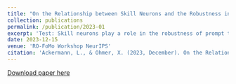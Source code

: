 ```yaml
---
title: "On the Relationship between Skill Neurons and the Robustness in Prompt Tuning"
collection: publications
permalink: /publication/2023-01
excerpt: 'Test: Skill neurons play a role in the robustness of prompt tuning.'
date: 2023-12-15
venue: 'RO-FoMo Workshop NeurIPS'
citation: 'Ackermann, L., & Ohmer, X. (2023, December). On the Relationship between Skill Neurons and Robustness in Prompt Tuning. In <i>R0-FoMo NeurIPS 2023</i>: Robustness of Few-shot and Zero-shot Learning in Large Foundation Models..'
---
```

[Download paper here](http://LeonAckermann.github.io/files/5_on_the_relationship_between_sk.pdf)

